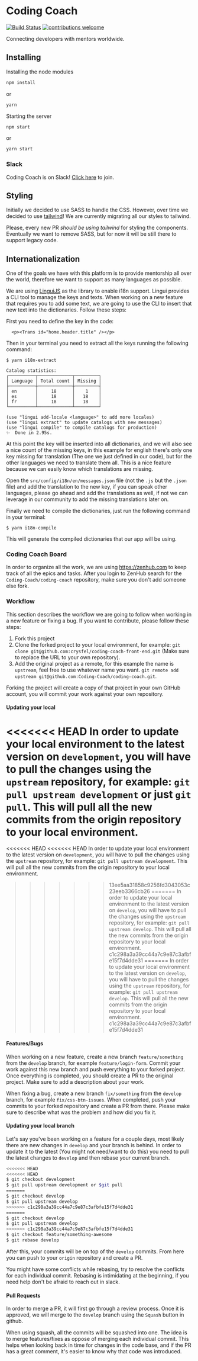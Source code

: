 # Coding Coach
[![Build Status](https://api.travis-ci.org/Coding-Coach/coding-coach.svg?branch=develop)](https://travis-ci.org/Coding-Coach/coding-coach)
[![contributions welcome](https://img.shields.io/badge/contributions-welcome-brightgreen.svg?style=flat)](https://github.com/Coding-Coach/coding-coach/issues?q=is%3Aissue+is%3Aopen+sort%3Aupdated-desc)

Connecting developers with mentors worldwide.

## Installing

Installing the node modules

```bash
npm install
```

or

```bash
yarn
```

Starting the server

```bash
npm start
```

or

```bash
yarn start
```

### Slack

Coding Coach is on Slack! [Click here](https://coding-coach.slack.com/) to join.

## Styling
Initially we decided to use SASS to handle the CSS. However, over time we decided to use [tailwind](https://tailwindcss.com/docs/what-is-tailwind)! We are currently migrating all our styles to tailwind.

Please, every new PR *should be using tailwind* for styling the components. Eventually we want to remove SASS, but for now it will be still there to support legacy code.

## Internationalization
One of the goals we have with this platform is to provide mentorship all over the world, therefore we want to support as many languages as possible.

We are using [LinguiJS](https://lingui.js.org/tutorials/react.html) as the library to enable i18n support. Lingui provides a CLI tool to manage the keys and texts. When working on a new feature that requires you to add some text, we are going to use the CLI to insert that new text into the dictionaries. Follow these steps:

First you need to define the key in the code:
```
  <p><Trans id="home.header.title" /></p>
```

Then in your terminal you need to extract all the keys running the following command:
```
$ yarn i18n-extract

Catalog statistics:
┌──────────┬─────────────┬─────────┐
│ Language │ Total count │ Missing │
├──────────┼─────────────┼─────────┤
│ en       │     18      │    1    │
│ es       │     18      │   18    │
│ fr       │     18      │   18    │
└──────────┴─────────────┴─────────┘

(use "lingui add-locale <language>" to add more locales)
(use "lingui extract" to update catalogs with new messages)
(use "lingui compile" to compile catalogs for production)
✨  Done in 2.95s.
```

At this point the key will be inserted into all dictionaries, and we will also see a nice count of the missing keys, in this example for english there's only one key missing for translation (The one we just defined in our code), but for the other languages we need to translate them all. This is a nice feature because we can easily know which translations are missing.

Open the `src/config/i18n/en/messages.json` file (not the `.js` but the `.json` file) and add the translation to the new key, if you can speak other languages, please go ahead and add the translations as well, if not we can leverage in our community to add the missing translations later on.

Finally we need to compile the dictionaries, just run the following command in your terminal:
```
$ yarn i18n-compile
```

This will generate the compiled dictionaries that our app will be using.

### Coding Coach Board

In order to organize all the work, we are using https://zenhub.com to keep track of all the epics and tasks. After you login to ZenHub search for the `Coding-Coach/coding-coach` repository, make sure you don't add someone else fork.

### Workflow

This section describes the workflow we are going to follow when working in a new feature or fixing a bug. If you want to contribute, please follow these steps:

1. Fork this project
2. Clone the forked project to your local environment, for example: `git clone git@github.com:crysfel/coding-coach-front-end.git` (Make sure to replace the URL to your own repository).
3. Add the original project as a remote, for this example the name is `upstream`, feel free to use whatever name you want. `git remote add upstream git@github.com:Coding-Coach/coding-coach.git`.

Forking the project will create a copy of that project in your own GitHub account, you will commit your work against your own repository.

#### Updating your local
<<<<<<< HEAD
In order to update your local environment to the latest version on `development`, you will have to pull the changes using the `upstream` repository, for example: `git pull upstream development` or just `git pull`. This will pull all the new commits from the origin repository to your local environment.
=======

<<<<<<< HEAD
<<<<<<< HEAD
In order to update your local environment to the latest version on `development`, you will have to pull the changes using the `upstream` repository, for example: `git pull upstream development`. This will pull all the new commits from the origin repository to your local environment.
>>>>>>> 13ee5aa31858c9256fd3043053c23eeb3366cb26
=======
In order to update your local environment to the latest version on `develop`, you will have to pull the changes using the `upstream` repository, for example: `git pull upstream develop`. This will pull all the new commits from the origin repository to your local environment.
>>>>>>> c1c298a3a39cc44a7c9e87c3afbfe15f7d4dde31
=======
In order to update your local environment to the latest version on `develop`, you will have to pull the changes using the `upstream` repository, for example: `git pull upstream develop`. This will pull all the new commits from the origin repository to your local environment.
>>>>>>> c1c298a3a39cc44a7c9e87c3afbfe15f7d4dde31

#### Features/Bugs

When working on a new feature, create a new branch `feature/something` from the `develop` branch, for example `feature/login-form`. Commit your work against this new branch and push everything to your forked project. Once everything is completed, you should create a PR to the original project. Make sure to add a description about your work.

When fixing a bug, create a new branch `fix/something` from the `develop` branch, for example `fix/css-btn-issues`. When completed, push your commits to your forked repository and create a PR from there. Please make sure to describe what was the problem and how did you fix it.

#### Updating your local branch

Let's say you've been working on a feature for a couple days, most likely there are new changes in `develop` and your branch is behind. In order to update it to the latest (You might not need/want to do this) you need to pull the latest changes to `develop` and then rebase your current branch.

```bash
<<<<<<< HEAD
<<<<<<< HEAD
$ git checkout development
$ git pull upstream development or $git pull
=======
$ git checkout develop
$ git pull upstream develop
>>>>>>> c1c298a3a39cc44a7c9e87c3afbfe15f7d4dde31
=======
$ git checkout develop
$ git pull upstream develop
>>>>>>> c1c298a3a39cc44a7c9e87c3afbfe15f7d4dde31
$ git checkout feature/something-awesome
$ git rebase develop
```

After this, your commits will be on top of the `develop` commits. From here you can push to your `origin` repository and create a PR.

You might have some conflicts while rebasing, try to resolve the conflicts for each individual commit. Rebasing is intimidating at the beginning, if you need help don't be afraid to reach out in slack.

#### Pull Requests

In order to merge a PR, it will first go through a review process. Once it is approved, we will merge to the `develop` branch using the `Squash` button in github.

When using squash, all the commits will be squashed into one. The idea is to merge features/fixes as oppose of merging each individual commit. This helps when looking back in time for changes in the code base, and if the PR has a great comment, it's easier to know why that code was introduced.
